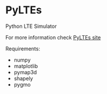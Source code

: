 # PyLTEs
Python LTE Simulator

For more information check [PyLTEs site](http://iitis.github.io/pyltes/)


Requirements:
- numpy
- matplotlib
- pymap3d
- shapely
- pygmo